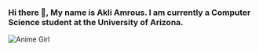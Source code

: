 ### Hi there 👋, My name is Akli Amrous. I am currently a Computer Science student at the University of Arizona. 
![Anime Girl](https://media.giphy.com/media/4N5vB4aErlVtVsywBw/giphy.gif)
<!--
**akliamrous/akliamrous** is a ✨ _special_ ✨ repository because its `README.md` (this file) appears on your GitHub profile.



-->

